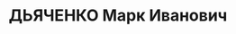 ---
title: ДЬЯЧЕНКО Марк Иванович
description: "Род. в 1896, Полтавская обл., Диканьский р-н, хут. Лозовка. Проживал:\
  \ г. Полтава. Экспедитор при конторе \"Заготскот\" Полтав.мясокомбината \n  Арестован\
  \ Полтав.обл. УНКВД 01.11.1937. Обв. по ст. 54-8, 11 УК УССР. Приговор: ВК ВС СССР,\
  \ 04.01.1938 – ВМН с конфискацией имущества. Расстрелян 05.01.1938, г.Харьков. \n\
  \  Реабилитирован Прокуратурой Полтавской обл. 21.07.1991"
---